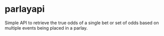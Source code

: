 # parlayapi

Simple API to retrieve the true odds of a single bet or
set of odds based on multiple events being placed in a
parlay.
